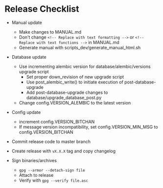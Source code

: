 # Release Checklist

 - Manual update
   - Make changes to MANUAL.md
   - Don't change ```<!-- Replace with text formatting -->``` or ```<!-- Replace with text functions -->``` in MANUAL.md
   - Generate manual with scripts_dev/generate_manual_html.sh
 
 - Database update
   - Use incrementing alembic version for database/alembic/versions upgrade script
     - Set proper down_revision of new upgrade script
     - Use post_alembic_write() to initiate execution of post-database-upgrade
     - Add post-database-upgrade changes to database/upgrade_database_post.py
   - Change config.VERSION_ALEMBIC to the latest version

 - Config update
   - increment config.VERSION_BITCHAN
   - If message version incompatibility, set config.VERSION_MIN_MSG to config.VERSION_BITCHAN

  - Commit release code to master branch
  - Create release with ```vX.X.X``` tag and copy changelog
  
 - Sign binaries/archives
   - ```gpg --armor --detach-sign file```
   - Attach to release
   - Verify with ```gpg --verify file.asc```
